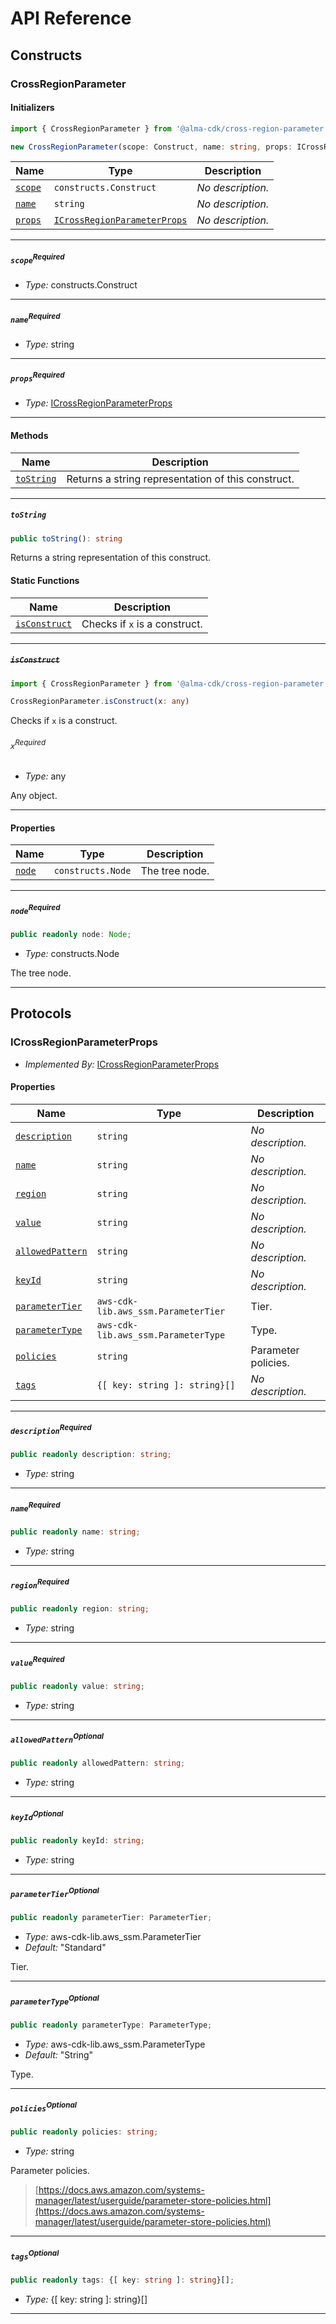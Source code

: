 # API Reference <a name="API Reference" id="api-reference"></a>

## Constructs <a name="Constructs" id="Constructs"></a>

### CrossRegionParameter <a name="CrossRegionParameter" id="@alma-cdk/cross-region-parameter.CrossRegionParameter"></a>

#### Initializers <a name="Initializers" id="@alma-cdk/cross-region-parameter.CrossRegionParameter.Initializer"></a>

```typescript
import { CrossRegionParameter } from '@alma-cdk/cross-region-parameter'

new CrossRegionParameter(scope: Construct, name: string, props: ICrossRegionParameterProps)
```

| **Name** | **Type** | **Description** |
| --- | --- | --- |
| <code><a href="#@alma-cdk/cross-region-parameter.CrossRegionParameter.Initializer.parameter.scope">scope</a></code> | <code>constructs.Construct</code> | *No description.* |
| <code><a href="#@alma-cdk/cross-region-parameter.CrossRegionParameter.Initializer.parameter.name">name</a></code> | <code>string</code> | *No description.* |
| <code><a href="#@alma-cdk/cross-region-parameter.CrossRegionParameter.Initializer.parameter.props">props</a></code> | <code><a href="#@alma-cdk/cross-region-parameter.ICrossRegionParameterProps">ICrossRegionParameterProps</a></code> | *No description.* |

---

##### `scope`<sup>Required</sup> <a name="scope" id="@alma-cdk/cross-region-parameter.CrossRegionParameter.Initializer.parameter.scope"></a>

- *Type:* constructs.Construct

---

##### `name`<sup>Required</sup> <a name="name" id="@alma-cdk/cross-region-parameter.CrossRegionParameter.Initializer.parameter.name"></a>

- *Type:* string

---

##### `props`<sup>Required</sup> <a name="props" id="@alma-cdk/cross-region-parameter.CrossRegionParameter.Initializer.parameter.props"></a>

- *Type:* <a href="#@alma-cdk/cross-region-parameter.ICrossRegionParameterProps">ICrossRegionParameterProps</a>

---

#### Methods <a name="Methods" id="Methods"></a>

| **Name** | **Description** |
| --- | --- |
| <code><a href="#@alma-cdk/cross-region-parameter.CrossRegionParameter.toString">toString</a></code> | Returns a string representation of this construct. |

---

##### `toString` <a name="toString" id="@alma-cdk/cross-region-parameter.CrossRegionParameter.toString"></a>

```typescript
public toString(): string
```

Returns a string representation of this construct.

#### Static Functions <a name="Static Functions" id="Static Functions"></a>

| **Name** | **Description** |
| --- | --- |
| <code><a href="#@alma-cdk/cross-region-parameter.CrossRegionParameter.isConstruct">isConstruct</a></code> | Checks if `x` is a construct. |

---

##### ~~`isConstruct`~~ <a name="isConstruct" id="@alma-cdk/cross-region-parameter.CrossRegionParameter.isConstruct"></a>

```typescript
import { CrossRegionParameter } from '@alma-cdk/cross-region-parameter'

CrossRegionParameter.isConstruct(x: any)
```

Checks if `x` is a construct.

###### `x`<sup>Required</sup> <a name="x" id="@alma-cdk/cross-region-parameter.CrossRegionParameter.isConstruct.parameter.x"></a>

- *Type:* any

Any object.

---

#### Properties <a name="Properties" id="Properties"></a>

| **Name** | **Type** | **Description** |
| --- | --- | --- |
| <code><a href="#@alma-cdk/cross-region-parameter.CrossRegionParameter.property.node">node</a></code> | <code>constructs.Node</code> | The tree node. |

---

##### `node`<sup>Required</sup> <a name="node" id="@alma-cdk/cross-region-parameter.CrossRegionParameter.property.node"></a>

```typescript
public readonly node: Node;
```

- *Type:* constructs.Node

The tree node.

---




## Protocols <a name="Protocols" id="Protocols"></a>

### ICrossRegionParameterProps <a name="ICrossRegionParameterProps" id="@alma-cdk/cross-region-parameter.ICrossRegionParameterProps"></a>

- *Implemented By:* <a href="#@alma-cdk/cross-region-parameter.ICrossRegionParameterProps">ICrossRegionParameterProps</a>


#### Properties <a name="Properties" id="Properties"></a>

| **Name** | **Type** | **Description** |
| --- | --- | --- |
| <code><a href="#@alma-cdk/cross-region-parameter.ICrossRegionParameterProps.property.description">description</a></code> | <code>string</code> | *No description.* |
| <code><a href="#@alma-cdk/cross-region-parameter.ICrossRegionParameterProps.property.name">name</a></code> | <code>string</code> | *No description.* |
| <code><a href="#@alma-cdk/cross-region-parameter.ICrossRegionParameterProps.property.region">region</a></code> | <code>string</code> | *No description.* |
| <code><a href="#@alma-cdk/cross-region-parameter.ICrossRegionParameterProps.property.value">value</a></code> | <code>string</code> | *No description.* |
| <code><a href="#@alma-cdk/cross-region-parameter.ICrossRegionParameterProps.property.allowedPattern">allowedPattern</a></code> | <code>string</code> | *No description.* |
| <code><a href="#@alma-cdk/cross-region-parameter.ICrossRegionParameterProps.property.keyId">keyId</a></code> | <code>string</code> | *No description.* |
| <code><a href="#@alma-cdk/cross-region-parameter.ICrossRegionParameterProps.property.parameterTier">parameterTier</a></code> | <code>aws-cdk-lib.aws_ssm.ParameterTier</code> | Tier. |
| <code><a href="#@alma-cdk/cross-region-parameter.ICrossRegionParameterProps.property.parameterType">parameterType</a></code> | <code>aws-cdk-lib.aws_ssm.ParameterType</code> | Type. |
| <code><a href="#@alma-cdk/cross-region-parameter.ICrossRegionParameterProps.property.policies">policies</a></code> | <code>string</code> | Parameter policies. |
| <code><a href="#@alma-cdk/cross-region-parameter.ICrossRegionParameterProps.property.tags">tags</a></code> | <code>{[ key: string ]: string}[]</code> | *No description.* |

---

##### `description`<sup>Required</sup> <a name="description" id="@alma-cdk/cross-region-parameter.ICrossRegionParameterProps.property.description"></a>

```typescript
public readonly description: string;
```

- *Type:* string

---

##### `name`<sup>Required</sup> <a name="name" id="@alma-cdk/cross-region-parameter.ICrossRegionParameterProps.property.name"></a>

```typescript
public readonly name: string;
```

- *Type:* string

---

##### `region`<sup>Required</sup> <a name="region" id="@alma-cdk/cross-region-parameter.ICrossRegionParameterProps.property.region"></a>

```typescript
public readonly region: string;
```

- *Type:* string

---

##### `value`<sup>Required</sup> <a name="value" id="@alma-cdk/cross-region-parameter.ICrossRegionParameterProps.property.value"></a>

```typescript
public readonly value: string;
```

- *Type:* string

---

##### `allowedPattern`<sup>Optional</sup> <a name="allowedPattern" id="@alma-cdk/cross-region-parameter.ICrossRegionParameterProps.property.allowedPattern"></a>

```typescript
public readonly allowedPattern: string;
```

- *Type:* string

---

##### `keyId`<sup>Optional</sup> <a name="keyId" id="@alma-cdk/cross-region-parameter.ICrossRegionParameterProps.property.keyId"></a>

```typescript
public readonly keyId: string;
```

- *Type:* string

---

##### `parameterTier`<sup>Optional</sup> <a name="parameterTier" id="@alma-cdk/cross-region-parameter.ICrossRegionParameterProps.property.parameterTier"></a>

```typescript
public readonly parameterTier: ParameterTier;
```

- *Type:* aws-cdk-lib.aws_ssm.ParameterTier
- *Default:* "Standard"

Tier.

---

##### `parameterType`<sup>Optional</sup> <a name="parameterType" id="@alma-cdk/cross-region-parameter.ICrossRegionParameterProps.property.parameterType"></a>

```typescript
public readonly parameterType: ParameterType;
```

- *Type:* aws-cdk-lib.aws_ssm.ParameterType
- *Default:* "String"

Type.

---

##### `policies`<sup>Optional</sup> <a name="policies" id="@alma-cdk/cross-region-parameter.ICrossRegionParameterProps.property.policies"></a>

```typescript
public readonly policies: string;
```

- *Type:* string

Parameter policies.

> [https://docs.aws.amazon.com/systems-manager/latest/userguide/parameter-store-policies.html](https://docs.aws.amazon.com/systems-manager/latest/userguide/parameter-store-policies.html)

---

##### `tags`<sup>Optional</sup> <a name="tags" id="@alma-cdk/cross-region-parameter.ICrossRegionParameterProps.property.tags"></a>

```typescript
public readonly tags: {[ key: string ]: string}[];
```

- *Type:* {[ key: string ]: string}[]

---

